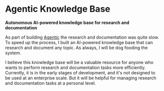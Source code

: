 # Agentic Knowledge Base

**Autonomous AI-powered knowledge base for research and documentation**

As part of building [Agentic](https://github.com/thomashan/agentic) the research and documentation was quite slow.
To speed up the process, I built an AI-powered knowledge base that can research and document any topic.
As always, I will be dog fooding the system.

I believe this knowledge base will be a valuable resource for anyone who wants to perform research and documentation tasks more efficiently.
Currently, it is in the early stages of development, and it's not designed to be used at an enterprise scale.
But it will be helpful for managing research and documentation tasks at a personal level.
